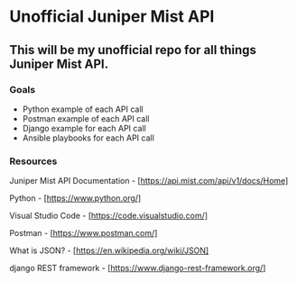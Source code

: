 # Unofficial Juniper Mist API #
## This will be my unofficial repo for all things Juniper Mist API. ##

### Goals ###
* Python example of each API call
* Postman example of each API call
* Django example for each API call
* Ansible playbooks for each API call

### Resources ###

Juniper Mist API Documentation - [https://api.mist.com/api/v1/docs/Home]

Python - [https://www.python.org/]

Visual Studio Code - [https://code.visualstudio.com/]

Postman - [https://www.postman.com/]

What is JSON? - [https://en.wikipedia.org/wiki/JSON]

django REST framework - [https://www.django-rest-framework.org/]